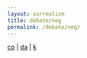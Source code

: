 ```yaml
---
layout: surrealism
title: debate/neg
permalink: /debate/neg/
---
```


<a href="https://pbkx.github.io/debate/cp">cp</a> | <a href="https://pbkx.github.io/debate/da">da</a> | <a href="https://pbkx.github.io/debate/k">k</a>